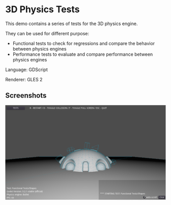 # 3D Physics Tests

This demo contains a series of tests for the 3D
physics engine.

They can be used for different purpose:
- Functional tests to check for regressions and
compare the behavior between physics engines
- Performance tests to evaluate and compare
performance between physics engines

Language: GDScript

Renderer: GLES 2

## Screenshots

![Screenshot](screenshots/screenshot.png)
